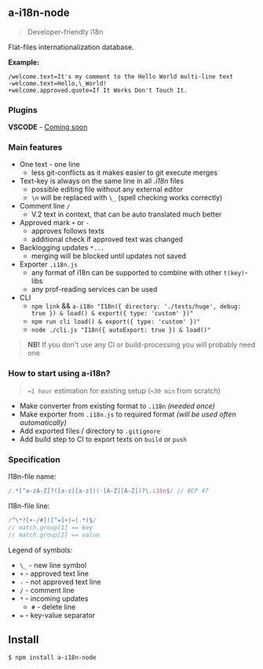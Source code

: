 ## a-i18n-node

> Developer-friendly i18n

Flat-files internationalization database.

__Example:__

```
/welcome.text=It's my comment to the Hello World multi-line text
-welcome.text=Hello,\_World!
+welcome.approved.quote=If It Works Don't Touch It.
```

### Plugins

__VSCODE__ - [Coming soon](#)

### Main features

- One text - one line
  - less git-conflicts as it makes easier to git execute merges
- Text-key is always on the same line in all _.i18n_ files
  - possible editing file without any external editor
  - `\n` will be replaced with `\_` (spell checking works correctly)
- Comment line `/`
  - V.2 text in context, that can be auto translated much better
- Approved mark `+` or `-`
  - approves follows texts
  - additional check if approved text was changed
- Backlogging updates `*...`
  - merging will be blocked until updates not saved
- Exporter `.i18n.js`
  - any format of i18n can be supported to combine with other `t(key)`-libs
  - any prof-reading services can be used
- CLI
  - `npm link` && `a-i18n "I18n({ directory: './tests/huge', debug: true }) & load() & export({ type: 'custom' })"`
  - `npm run cli load() & export({ type: 'custom' })"`
  - `node ./cli.js "I18n({ autoExport: true }) & load()"`

> __NB!__ If you don't use any CI or build-processing you will probably need one

### How to start using a-i18n?

> `≈1 hour` estimation for existing setup (`≈30 min` from scratch)

- Make converter from existing format to `.i18n` _(needed once)_
- Make exporter from `.i18n.js` to required format _(will be used often automatically)_
- Add exported files / directory to `.gitignore`
- Add build step to CI to export texts on `build` or `push`

### Specification

I18n-file name:

```js
/.*[^a-zA-Z]?([a-z][a-z])(-[A-Z][A-Z])?\.i18n$/ // BCP 47
```

I18n-file line:

```js
/^\*?[+-/#]([^=]+)=(.*)$/
// match.group[1] == key
// match.group[2] == value
```

Legend of symbols:

- `\_` - new line symbol
- `+` - approved text line
- `-` - not approved text line
- `/` - comment line
- `*` - incoming updates
  - `#` - delete line
- `=` - key-value separator

## Install

```
$ npm install a-i18n-node
```
